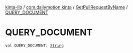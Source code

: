 [kinta-lib](../../index.md) / [com.dailymotion.kinta](../index.md) / [GetPullRequestByName](index.md) / [QUERY_DOCUMENT](./-q-u-e-r-y_-d-o-c-u-m-e-n-t.md)

# QUERY_DOCUMENT

`val QUERY_DOCUMENT: `[`String`](https://kotlinlang.org/api/latest/jvm/stdlib/kotlin/-string/index.html)